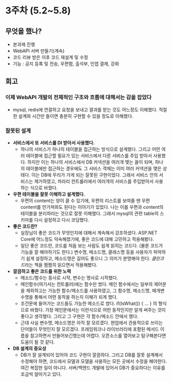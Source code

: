 # 3주차 (5.2~5.8)

## 무엇을 했나?
- 본과제 진행
- WebAPI 서버 만들기(계속)
- 코드 리뷰 받은 이후 코드 재설계 및 수정
- 기능 : 공지 등록 및 전송, 우편함, 출석부, 인앱 결제, 강화

## 회고
### 이제 WebAPI 개발의 전체적인 구조와 흐름에 대해서는 감을 잡았다
- mysql, redis에 연결하고 요청을 보내고 결과를 받는 것도 어느정도 이해했다. 적절한 설계와 시간만 들이면 충분히 구현할 수 있을 정도로 이해했다.
### 잘못된 설계
- **서비스에서 또 서비스를 DI 받아서 사용했다.** 
    - 하나의 서비스가 하나의 테이블을 접근하는 방식으로 설계했다. 그리고 어떤 여러 테이블에 접근할 필요가 있는 서비스에서 다른 서비스를 주입 받아서 사용했다. 하지만 이는 하나의 서비스에서 DB 커넥션을 여러개 맺는 꼴이 되며, 하나의 테이블에만 접근하는 경우에도 그 서비스 객체는 이미 여러 커넥션을 맺은 상태다. 이는 DB에 무리가 가게 되는 잘못된 구현이었다. 그래서 서비스 안의 서비스는 제거하였고, 차라리 컨트롤러에서 여러개의 서비스를 주입받아서 사용하는 식으로 바꿨다.
- **우편 테이블을 잘못 이해하고 설계했다.** 
    - 우편의 content는 양이 클 수 있기에, 우편의 리스트를 보여줄 땐 우편 content를 안가져와도 된다는 이야기가 있었다. 나는 이를 우편과 content의 테이블을 분리하라는 것으로 잘못 이해했다. 그래서 mysql의 관련 table의 스키마를 다시 설정하고 다시 코딩했다.
- **좋은 코드란?**
    - 실장님이 좋은 코드가 무엇인지에 대해서 계속해서 강조하셨다. ASP.NET Core에 어느정도 익숙해졌기에, 좋은 코드에 대해 고민하고 적용해봤다.
    - 일단 좋은 코드란, 코드를 처음 보는 사람도 쉽게 읽히는 코드다. (물론 코드가 기능을 잘 해야하기도 한다.) 변수명, 메소드명, 클래스명 등을 사용자가 파악하기 쉽게 설정하고, 메소드명은 길어도 좋으니 그 의미가 분명해야 한다. *클린코드*라는 책을 짬짬히 읽으면서 적용해봤다.
- **깔끔하고 좋은 코드를 위한 노력**
    - 메소드/함수는 동사로 시작, 변수는 명사로 시작했다.
    - 메인함수(여기서는 컨트롤러)에는 함수만 썼다. 메인 함수에서는 일부의 제어문을 제외하고는 가능한 함수/메소드를 사용하였고, 그 함수명, 메소드명, 매개변수명을 통해서 어떤 동작을 하는지 이해가 되게 했다.
    - 조건문에 들어가는 코드들도 가능한 메소드로 썼다. if(IsWhat()) { … } 의 형식으로 바꿨다. 가장 메인문에서는 이런식으로 어떤 동작인지만 알게 써주는 것이 좋다고 생각했다. 그리고 그 구현은 각 함수/메소드 안에서 했다.
    - 근데 사실 변수명, 메소드명은 아직 잘 모르겠다. 현업에서 관용적으로 쓰이는 단어들이 무엇인지 잘 모르겠다. 프레임워크나 라이브러리에 포함된 메서드 이름을 참고하면서 만들어보긴했는데 어렵다. 오픈소스를 열어보고 탐구해본다면 도움이 될 것 같다.
- **DB 설계의 중요성**
    - DB가 잘 설계되어 있어야 코드 구현이 깔끔하다. 그리고 DB를 잘못 설계해서 수정해야 하면, 코드에서 모델과 모델을 사용하는 모든 곳에서 수정을 해야한다. 여간 복잡한 일이 아니다. 서버/백엔드 개발에 있어서 DB가 중요하다는 이유를 조금씩 알아가고 있다.